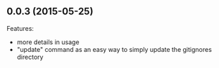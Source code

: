 ## 0.0.3 (2015-05-25)

Features:

  - more details in usage
  - "update" command as an easy way to simply update the gitignores directory

